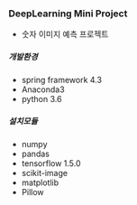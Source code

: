 ### DeepLearning Mini Project
- 숫자 이미지 예측 프로젝트

##### 개발환경
- spring framework 4.3
- Anaconda3
- python 3.6

##### 설치모듈
- numpy
- pandas
- tensorflow 1.5.0
- scikit-image
- matplotlib
- Pillow

